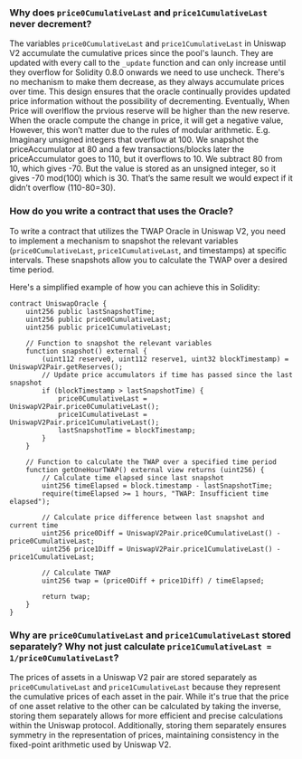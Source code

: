 ### Why does `price0CumulativeLast` and `price1CumulativeLast` never decrement?

The variables `price0CumulativeLast` and `price1CumulativeLast` in Uniswap V2 accumulate the cumulative prices since the pool's launch. They are updated with every call to the `_update` function and can only increase until they overflow for Solidity 0.8.0 onwards we need to use uncheck. There's no mechanism to make them decrease, as they always accumulate prices over time. This design ensures that the oracle continually provides updated price information without the possibility of decrementing. Eventually, When Price will overlflow the prvious reserve will be higher than the new  reserve. When the oracle compute the change in price, it will get a negative value, However, this won’t matter due to the rules of modular arithmetic. E.g. Imaginary unsigned integers that overflow at 100.
We snapshot the priceAccumulator at 80 and a few transactions/blocks later the priceAccumulator goes to 110, but it overflows to 10. We subtract 80 from 10, which gives -70. But the value is stored as an unsigned integer, so it gives -70 mod(100) which is 30. That’s the same result we would expect if it didn’t overflow (110-80=30).

### How do you write a contract that uses the Oracle?

To write a contract that utilizes the TWAP Oracle in Uniswap V2, you need to implement a mechanism to snapshot the relevant variables (`price0CumulativeLast`, `price1CumulativeLast`, and timestamps) at specific intervals. These snapshots allow you to calculate the TWAP over a desired time period.

Here's a simplified example of how you can achieve this in Solidity:

```solidity
contract UniswapOracle {
    uint256 public lastSnapshotTime;
    uint256 public price0CumulativeLast;
    uint256 public price1CumulativeLast;

    // Function to snapshot the relevant variables
    function snapshot() external {
        (uint112 reserve0, uint112 reserve1, uint32 blockTimestamp) = UniswapV2Pair.getReserves();
        // Update price accumulators if time has passed since the last snapshot
        if (blockTimestamp > lastSnapshotTime) {
            price0CumulativeLast = UniswapV2Pair.price0CumulativeLast();
            price1CumulativeLast = UniswapV2Pair.price1CumulativeLast();
            lastSnapshotTime = blockTimestamp;
        }
    }

    // Function to calculate the TWAP over a specified time period
    function getOneHourTWAP() external view returns (uint256) {
        // Calculate time elapsed since last snapshot
        uint256 timeElapsed = block.timestamp - lastSnapshotTime;
        require(timeElapsed >= 1 hours, "TWAP: Insufficient time elapsed");

        // Calculate price difference between last snapshot and current time
        uint256 price0Diff = UniswapV2Pair.price0CumulativeLast() - price0CumulativeLast;
        uint256 price1Diff = UniswapV2Pair.price1CumulativeLast() - price1CumulativeLast;

        // Calculate TWAP
        uint256 twap = (price0Diff + price1Diff) / timeElapsed;

        return twap;
    }
}
```

### Why are `price0CumulativeLast` and `price1CumulativeLast` stored separately? Why not just calculate `price1CumulativeLast = 1/price0CumulativeLast`?

The prices of assets in a Uniswap V2 pair are stored separately as `price0CumulativeLast` and `price1CumulativeLast` because they represent the cumulative prices of each asset in the pair. While it's true that the price of one asset relative to the other can be calculated by taking the inverse, storing them separately allows for more efficient and precise calculations within the Uniswap protocol. Additionally, storing them separately ensures symmetry in the representation of prices, maintaining consistency in the fixed-point arithmetic used by Uniswap V2.
